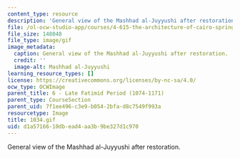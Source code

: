 ```yaml
---
content_type: resource
description: 'General view of the Mashhad al-Juyyushi after restoration. '
file: /ol-ocw-studio-app/courses/4-615-the-architecture-of-cairo-spring-2002/d1a5716610dbead4aa3b9be327d1c970_1034.gif
file_size: 148048
file_type: image/gif
image_metadata:
  caption: General view of the Mashhad al-Juyyushi after restoration.
  credit: ''
  image-alt: Mashhad al-Juyyushi
learning_resource_types: []
license: https://creativecommons.org/licenses/by-nc-sa/4.0/
ocw_type: OCWImage
parent_title: 6 - Late Fatimid Period (1074-1171)
parent_type: CourseSection
parent_uid: 7f1ee496-c3e9-b054-2bfa-d8c7549f993a
resourcetype: Image
title: 1034.gif
uid: d1a57166-10db-ead4-aa3b-9be327d1c970
---
```

General view of the Mashhad al-Juyyushi after restoration. 